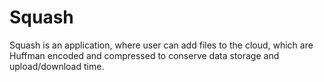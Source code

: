 # Squash

Squash is an application, where user can add files to the cloud, which are Huffman encoded and compressed to conserve data storage and upload/download time.
